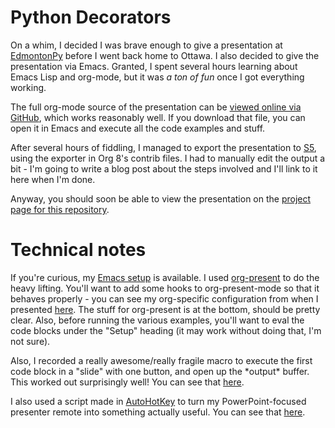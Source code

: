 Python Decorators
=================

On a whim, I decided I was brave enough to give a presentation at [EdmontonPy](http://edmontonpy.com/) before I went back home to Ottawa. I also decided to give the presentation via Emacs. Granted, I spent several hours learning about Emacs Lisp and org-mode, but it was *a ton of fun* once I got everything working.

The full org-mode source of the presentation can be [viewed online via GitHub](EdmontonPyPresentation.org), which works reasonably well. If you download that file, you can open it in Emacs and execute all the code examples and stuff.

After several hours of fiddling, I managed to export the presentation to [S5](http://meyerweb.com/eric/tools/s5/), using the exporter in Org 8's contrib files. I had to manually edit the output a bit - I'm going to write a blog post about the steps involved and I'll link to it here when I'm done.

Anyway, you should soon be able to view the presentation on the [project page for this repository](http://matthewdarling.github.io/PythonDecorators).

Technical notes
===============

If you're curious, my [Emacs setup](https://github.com/MatthewDarling/.emacs) is available. I used [org-present](https://github.com/rlister/org-present/) to do the heavy lifting. You'll want to add some hooks to org-present-mode so that it behaves properly - you can see my org-specific configuration from when I presented [here](https://github.com/MatthewDarling/.emacs/blob/c5c3e54a12aef371f0a66fda0bdcd6ad6329fa8c/init-org.el). The stuff for org-present is at the bottom, should be pretty clear. Also, before running the various examples, you'll want to eval the code blocks under the "Setup" heading (it may work without doing that, I'm not sure).

Also, I recorded a really awesome/really fragile macro to execute the first code block in a "slide" with one button, and open up the \*output\* buffer. This worked out surprisingly well! You can see that [here](https://github.com/MatthewDarling/.emacs/blob/c5c3e54a12aef371f0a66fda0bdcd6ad6329fa8c/init-org.el#L66).

I also used a script made in [AutoHotKey](autohotkey.com) to turn my PowerPoint-focused presenter remote into something actually useful. You can see that [here](presenting.ahk).
